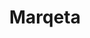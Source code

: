 ---
facebook: https://facebook.com/marqetainc
linkedin: https://linkedin.com/company/marqeta-inc
logohandle: marqeta
sort: marqeta
title: Marqeta
twitter: https://x.com/Marqeta
website: https://www.marqeta.com/
---
